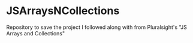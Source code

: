 # JSArraysNCollections
Repository to save the project I followed along with from Pluralsight's "JS Arrays and Collections"
